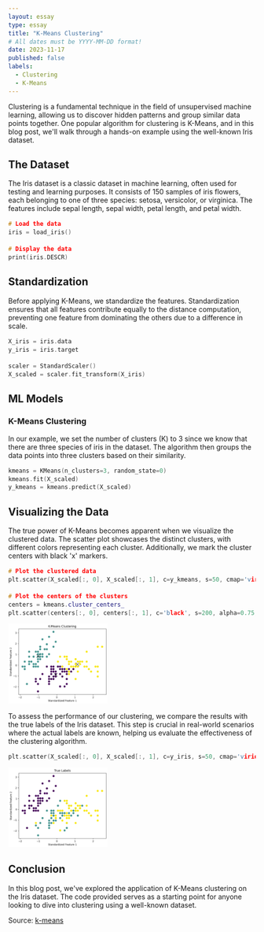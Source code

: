 ```yaml
---
layout: essay
type: essay
title: "K-Means Clustering"
# All dates must be YYYY-MM-DD format!
date: 2023-11-17
published: false
labels:
  - Clustering
  - K-Means
---
```


Clustering is a fundamental technique in the field of unsupervised machine learning, allowing us to discover hidden patterns and group similar data points together. One popular algorithm for clustering is K-Means, and in this blog post, we'll walk through a hands-on example using the well-known Iris dataset.

## The Dataset

The Iris dataset is a classic dataset in machine learning, often used for testing and learning purposes. It consists of 150 samples of iris flowers, each belonging to one of three species: setosa, versicolor, or virginica. The features include sepal length, sepal width, petal length, and petal width.

```cpp
# Load the data
iris = load_iris()

# Display the data
print(iris.DESCR)
```
## Standardization
Before applying K-Means, we standardize the features. Standardization ensures that all features contribute equally to the distance computation, preventing one feature from dominating the others due to a difference in scale.
```cpp
X_iris = iris.data
y_iris = iris.target

scaler = StandardScaler()
X_scaled = scaler.fit_transform(X_iris)
```
## ML Models
### K-Means Clustering
In our example, we set the number of clusters (K) to 3 since we know that there are three species of iris in the dataset. The algorithm then groups the data points into three clusters based on their similarity.
```cpp
kmeans = KMeans(n_clusters=3, random_state=0)
kmeans.fit(X_scaled)
y_kmeans = kmeans.predict(X_scaled)
```

## Visualizing the Data 
The true power of K-Means becomes apparent when we visualize the clustered data. The scatter plot showcases the distinct clusters, with different colors representing each cluster. Additionally, we mark the cluster centers with black 'x' markers.
```cpp
# Plot the clustered data
plt.scatter(X_scaled[:, 0], X_scaled[:, 1], c=y_kmeans, s=50, cmap='viridis')

# Plot the centers of the clusters
centers = kmeans.cluster_centers_
plt.scatter(centers[:, 0], centers[:, 1], c='black', s=200, alpha=0.75, marker='x')
```
<img class="img-fluid" src="../img/clustering/clustering_kmeans.png" width= "40%" >

To assess the performance of our clustering, we compare the results with the true labels of the Iris dataset. This step is crucial in real-world scenarios where the actual labels are known, helping us evaluate the effectiveness of the clustering algorithm.
```cpp
plt.scatter(X_scaled[:, 0], X_scaled[:, 1], c=y_iris, s=50, cmap='viridis')
```
<img class="img-fluid" src="../img/clustering/clustering_true_labels.png" width= "40%" >

## Conclusion
In this blog post, we've explored the application of K-Means clustering on the Iris dataset. The code provided serves as a starting point for anyone looking to dive into clustering using a well-known dataset. 

Source: <a href="https://github.com/shreyasharathi/shreyasharathi.github.io/blob/main/Notebooks/kmeans.ipynb"><i class="large github icon "></i>k-means</a>
